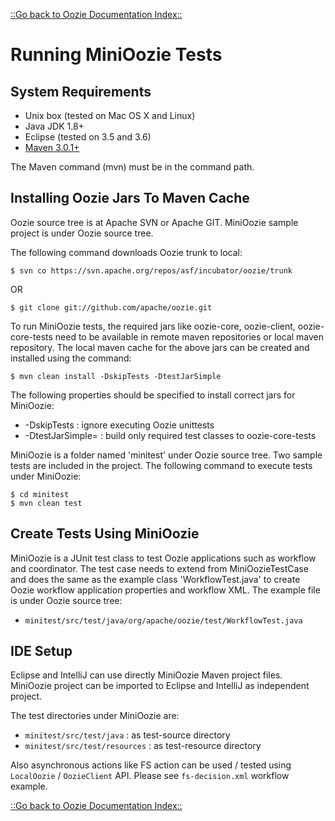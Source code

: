 

[::Go back to Oozie Documentation Index::](index.html)

# Running MiniOozie Tests

<!-- MACRO{toc|fromDepth=1|toDepth=4} -->

## System Requirements

   * Unix box (tested on Mac OS X and Linux)
   * Java JDK 1.8+
   * Eclipse (tested on 3.5 and 3.6)
   * [Maven 3.0.1+](http://maven.apache.org/)

The Maven command (mvn) must be in the command path.

## Installing Oozie Jars To Maven Cache

Oozie source tree is at Apache SVN or Apache GIT. MiniOozie sample project is under Oozie source tree.

The following command downloads Oozie trunk to local:


```
$ svn co https://svn.apache.org/repos/asf/incubator/oozie/trunk
```

OR


```
$ git clone git://github.com/apache/oozie.git
```

To run MiniOozie tests, the required jars like oozie-core, oozie-client, oozie-core-tests need to be
available in remote maven repositories or local maven repository. The local maven cache for the above
jars can be created and installed using the command:


```
$ mvn clean install -DskipTests -DtestJarSimple
```

The following properties should be specified to install correct jars for MiniOozie:

   * -DskipTests       : ignore executing Oozie unittests
   * -DtestJarSimple=  : build only required test classes to oozie-core-tests

MiniOozie is a folder named 'minitest' under Oozie source tree. Two sample tests are included in the project.
The following command to execute tests under MiniOozie:


```
$ cd minitest
$ mvn clean test
```

## Create Tests Using MiniOozie

MiniOozie is a JUnit test class to test Oozie applications such as workflow and coordinator. The test case
needs to extend from MiniOozieTestCase and does the same as the example class 'WorkflowTest.java' to create Oozie
workflow application properties and workflow XML. The example file is under Oozie source tree:

   * `minitest/src/test/java/org/apache/oozie/test/WorkflowTest.java`

## IDE Setup

Eclipse and IntelliJ can use directly MiniOozie Maven project files. MiniOozie project can be imported to
Eclipse and IntelliJ as independent project.

The test directories under MiniOozie are:

   * `minitest/src/test/java` : as test-source directory
   * `minitest/src/test/resources` : as test-resource directory


Also asynchronous actions like FS action can be used / tested using `LocalOozie` / `OozieClient` API.
Please see `fs-decision.xml` workflow example.

[::Go back to Oozie Documentation Index::](index.html)


